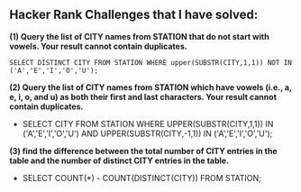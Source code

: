 ## Hacker Rank Challenges that I have solved:

**(1) Query the list of CITY names from STATION that do not start with vowels. Your result cannot contain duplicates.**

`SELECT DISTINCT CITY FROM STATION WHERE upper(SUBSTR(CITY,1,1)) NOT IN ('A','E','I','O','U');`

**(2) Query the list of CITY names from STATION which have vowels (i.e., a, e, i, o, and u) as both their first and last characters. Your result cannot contain duplicates.**

- SELECT CITY FROM STATION WHERE UPPER(SUBSTR(CITY,1,1)) IN ('A','E','I','O','U') AND UPPER(SUBSTR(CITY,-1,1)) IN ('A','E','I','O','U');

**(3) find the difference between the total number of CITY entries in the table and the number of distinct CITY entries in the table.**

- SELECT COUNT(*) - COUNT(DISTINCT(CITY)) FROM STATION;

